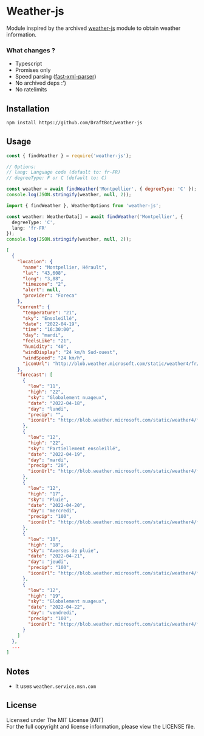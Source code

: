 # Weather-js

Module inspired by the archived
[weather-js](https://github.com/devfacet/weather) module to obtain weather
information.

### What changes ?

- Typescript
- Promises only
- Speed parsing
  ([fast-xml-parser](https://github.com/NaturalIntelligence/fast-xml-parser#xml-parser))
- No archived deps :')
- No ratelimits

## Installation

```bash
npm install https://github.com/DraftBot/weather-js
```

## Usage

```javascript
const { findWeather } = require('weather-js');

// Options:
// lang: Language code (default to: fr-FR)
// degreeType: F or C (default to: C)

const weather = await findWeather('Montpellier', { degreeType: 'C' });
console.log(JSON.stringify(weather, null, 2));
```

```typescript
import { findWeather }, WeatherOptions from 'weather-js';

const weather: WeatherData[] = await findWeather('Montpellier', {
  degreeType: 'C',
  lang: 'fr-FR'
});
console.log(JSON.stringify(weather, null, 2));
```

```json
[
  {
    "location": {
      "name": "Montpellier, Hérault",
      "lat": "43,608",
      "long": "3,88",
      "timezone": "2",
      "alert": null,
      "provider": "Foreca"
    },
    "current": {
      "temperature": "21",
      "sky": "Ensoleillé",
      "date": "2022-04-19",
      "time": "16:30:00",
      "day": "mardi",
      "feelsLike": "21",
      "humidity": "40",
      "windDisplay": "24 km/h Sud-ouest",
      "windSpeed": "24 km/h",
      "iconUrl": "http://blob.weather.microsoft.com/static/weather4/fr/law/32.gif"
    },
    "forecast": [
      {
        "low": "11",
        "high": "22",
        "sky": "Globalement nuageux",
        "date": "2022-04-18",
        "day": "lundi",
        "precip": "",
        "iconUrl": "http://blob.weather.microsoft.com/static/weather4/fr/law/27.gif"
      },
      {
        "low": "12",
        "high": "22",
        "sky": "Partiellement ensoleillé",
        "date": "2022-04-19",
        "day": "mardi",
        "precip": "20",
        "iconUrl": "http://blob.weather.microsoft.com/static/weather4/fr/law/30.gif"
      },
      {
        "low": "12",
        "high": "17",
        "sky": "Pluie",
        "date": "2022-04-20",
        "day": "mercredi",
        "precip": "100",
        "iconUrl": "http://blob.weather.microsoft.com/static/weather4/fr/law/11.gif"
      },
      {
        "low": "10",
        "high": "18",
        "sky": "Averses de pluie",
        "date": "2022-04-21",
        "day": "jeudi",
        "precip": "100",
        "iconUrl": "http://blob.weather.microsoft.com/static/weather4/fr/law/11.gif"
      },
      {
        "low": "12",
        "high": "19",
        "sky": "Globalement nuageux",
        "date": "2022-04-22",
        "day": "vendredi",
        "precip": "100",
        "iconUrl": "http://blob.weather.microsoft.com/static/weather4/fr/law/28.gif"
      }
    ]
  },
  ...
]
```

## Notes

- It uses `weather.service.msn.com`

## License

Licensed under The MIT License (MIT)  
For the full copyright and license information, please view the LICENSE file.

